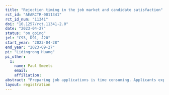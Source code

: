 ```yaml
---
title: "Rejection timing in the job market and candidate satisfaction"
rct_id: "AEARCTR-0011341"
rct_id_num: "11341"
doi: "10.1257/rct.11341-2.0"
date: "2023-04-27"
status: "on_going"
jel: "C93, D91, J20"
start_year: "2023-04-28"
end_year: "2023-09-27"
pi: "Lidingrong Huang"
pi_other:
  1:
    name: Paul Smeets
    email: 
    affiliation: 
abstract: "Preparing job applications is time consuming. Applicants expect their application files to be reviewed carefully and fairly for the effort they put in. A fast rejection soon after submitting the application understandably generates frustration and leads to the perception of being unfairly treated, negative reciprocity follows. After making the determination that a certain candidate is unsuitable, the timing as to when the rejection letter should be sent is then of importance for a good company image, positive candidate experience and job-seekers' morale."
layout: registration
---
```


